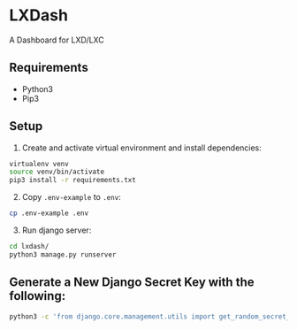 # LXDash

A Dashboard for LXD/LXC

## Requirements

- Python3
- Pip3

## Setup

1. Create and activate virtual environment and install dependencies:
```bash
virtualenv venv
source venv/bin/activate
pip3 install -r requirements.txt
```

2. Copy `.env-example` to `.env`:
```bash
cp .env-example .env
```

3. Run django server:
```bash
cd lxdash/
python3 manage.py runserver
```

## Generate a New Django Secret Key with the following:
```bash
python3 -c 'from django.core.management.utils import get_random_secret_key; print(get_random_secret_key())'
```
